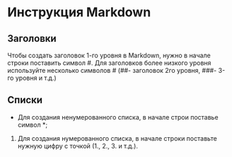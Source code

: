 # Инструкция Markdown

## Заголовки
Чтобы создать заголовок 1-го уровня в Markdown, нужно в начале строки поставить символ #. Для заголовков более низкого уровня используйте несколько символов # (##- заголовок 2го уровня, ###- 3-го уровня и т.д.)

 ## Списки
 * Для создания ненумерованного списка, в начале строи поставье символ *;
 1. Для создания нумерованного списка, в начале строки поставьте нужную цифру с точкой (1., 2., 3. и т.д.).